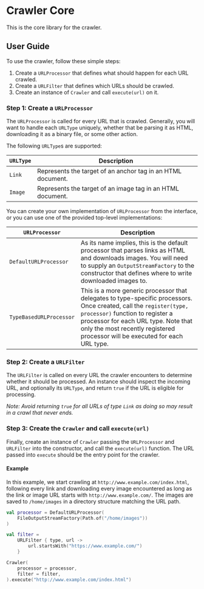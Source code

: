 # Crawler Core

This is the core library for the crawler.

## User Guide

To use the crawler, follow these simple steps:

1. Create a `URLProcessor` that defines what should happen for each URL crawled.
2. Create a `URLFilter` that defines which URLs should be crawled.
3. Create an instance of `Crawler` and call `execute(url)` on it.

### Step 1: Create a `URLProcessor`

The `URLProcessor` is called for every URL that is crawled.  Generally, you will want to handle each
`URLType` uniquely, whether that be parsing it as HTML, downloading it as a binary file, or some other
action.

The following `URLType`s are supported:

| `URLType` | Description                                                 |
|-----------|-------------------------------------------------------------|
| `Link`    | Represents the target of an anchor tag in an HTML document. |
| `Image`   | Represents the target of an image tag in an HTML document.  |

You can create your own implementation of `URLProcessor` from the interface, or you can use one of the
provided top-level implementations:

| `URLProcessor`          | Description                                                                                                                                                                                                                                                                     |
|-------------------------|---------------------------------------------------------------------------------------------------------------------------------------------------------------------------------------------------------------------------------------------------------------------------------|
| `DefaultURLProcessor`   | As its name implies, this is the default processor that parses links as HTML and downloads images. You will need to supply an `OutputStreamFactory` to the constructor that defines where to write downloaded images to.                                                        |
| `TypeBasedURLProcessor` | This is a more generic processor that delegates to type-specific processors.  Once created, call the `register(type, processor)` function to register a processor for each URL type.  Note that only the most recently registered processor will be executed for each URL type. |

### Step 2: Create a `URLFilter`

The `URLFilter` is called on every URL the crawler encounters to determine whether it should be processed. An
instance should inspect the incoming URL, and optionally its `URLType`, and return `true` if the URL is eligible for
processing.

*Note: Avoid returning `true` for all URLs of type `Link` as doing so may result in a crawl that never ends.*

### Step 3: Create the `Crawler` and call `execute(url)`

Finally, create an instance of `Crawler` passing the `URLProcessor` and `URLFilter` into the constructor, and
call the `execute(url)` function. The URL passed into `execute` should be the entry point for the crawler.

#### Example

In this example, we start crawling at `http://www.example.com/index.html`, following every link and downloading
every image encountered as long as the link or image URL starts with `http://www.example.com/`. The images are saved
to `/home/images` in a directory structure matching the URL path.

```kotlin
val processor = DefaultURLProcessor(
    FileOutputStreamFactory(Path.of("/home/images"))
)

val filter =
    URLFilter { type, url ->
        url.startsWith("https://www.example.com/")
    }

Crawler(
    processor = processor,
    filter = filter,
).execute("http://www.example.com/index.html")
```